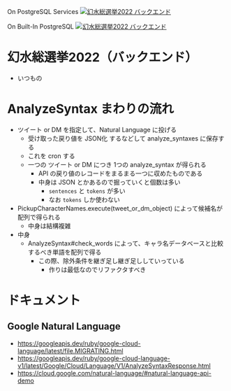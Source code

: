 On PostgreSQL Services
[![幻水総選挙2022 バックエンド](https://github.com/true-runes/suikoden-election-2022-backend/actions/workflows/gss2022_backend_on_postgres_services.yml/badge.svg)](https://github.com/true-runes/suikoden-election-2022-backend/actions/workflows/gss2022_backend_on_postgres_services.yml)

On Built-In PostgreSQL
[![幻水総選挙2022 バックエンド](https://github.com/true-runes/suikoden-election-2022-backend/actions/workflows/gss2022_backend_on_built_in_postgres.yml/badge.svg)](https://github.com/true-runes/suikoden-election-2022-backend/actions/workflows/gss2022_backend_on_built_in_postgres.yml)

# 幻水総選挙2022（バックエンド）
- いつもの

# AnalyzeSyntax まわりの流れ
- ツイート or DM を指定して、Natural Language に投げる
  - 受け取った戻り値を JSON化 するなどして analyze_syntaxes に保存する
  - これを cron する
  - 一つの ツイート or DM につき 1つの analyze_syntax が得られる
    - API の戻り値のレコードをまるまる一つに収めたものである
    - 中身は JSON とかあるので掘っていくと個数は多い
      - `sentences` と `tokens` が多い
      - なお `tokens` しか使わない
- PickupCharacterNames.execute(tweet_or_dm_object) によって候補名が配列で得られる
  - 中身は結構複雑
- 中身
  - AnalyzeSyntax#check_words によって、キャラ名データベースと比較するべき単語を配列で得る
    - この際、除外条件を継ぎ足し継ぎ足ししていっている
      - 作りは最低なのでリファクタすべき

# ドキュメント

## Google Natural Language
- https://googleapis.dev/ruby/google-cloud-language/latest/file.MIGRATING.html
- https://googleapis.dev/ruby/google-cloud-language-v1/latest/Google/Cloud/Language/V1/AnalyzeSyntaxResponse.html
- https://cloud.google.com/natural-language/#natural-language-api-demo
